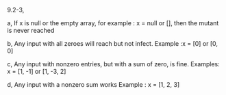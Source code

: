 9.2-3,

a,
If x is null or the empty array, for example : x = null or [], then the mutant is never reached

b,
Any input with all zeroes will reach but not infect. 
Example :x = [0] or [0, 0]

c, 
Any input with nonzero entries, but with a sum of zero, is fine.
Examples: x = [1, -1] or [1, -3, 2]

d,
Any input with a nonzero sum works
Example : x = [1, 2, 3]
